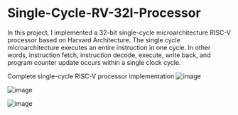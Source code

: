 # Single-Cycle-RV-32I-Processor
In this project, I implemented a 32-bit single-cycle microarchitecture RISC-V processor based on Harvard Architecture. The single cycle microarchitecture executes an entire instruction in one cycle. In other words, instruction fetch, instruction decode, execute, write back, and program counter update occurs within a single clock cycle.


Complete single-cycle RISC-V processor implementation 
![image](https://user-images.githubusercontent.com/82789012/225302143-bd3cde47-fb54-4188-b752-acfbfbd8377c.png)




![image](https://user-images.githubusercontent.com/82789012/225302463-3893fe95-2060-4f2c-bf30-92ce2153d39b.png)







![image](https://user-images.githubusercontent.com/82789012/225302811-c2ea4612-ede9-433f-822a-e06fdd0eaae7.png)
